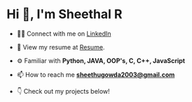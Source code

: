<h1 align="left">Hi 👋, I'm Sheethal R</h1>


- 🧑‍💻 Connect with me on [LinkedIn](https://linkedin.com/in/sheethal-r-gowda)

- 📄 View my resume at [Resume]( https://sheethalsheethu.github.io/sheethalr/).

- ⚙️ Familiar with **Python, JAVA, OOP's, C, C++, JavaScript**

- 📫 How to reach me **sheethugowda2003@gmail.com**

- 👇 Check out my projects below!
